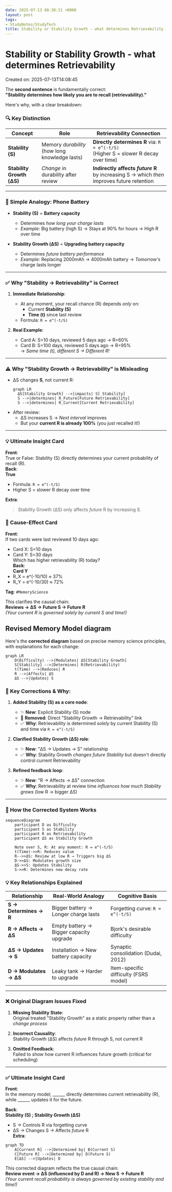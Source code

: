 ```yaml
---
date: 2025-07-13 08:38:21 +0000
layout: post
tags:
- StudyNotes/StudyTech
title: Stability or Stability Growth - what determines Retrievability
---
```


# Stability or Stability Growth - what determines Retrievability
Created on: 2025-07-13T14:08:45

The **second sentence** is fundamentally correct:  
**"Stability determines how likely you are to recall (retrievability)."**  

Here's why, with a clear breakdown:

### 🔍 Key Distinction
| **Concept**          | **Role**                                                                 | **Retrievability Connection**                                                                 |
|----------------------|--------------------------------------------------------------------------|----------------------------------------------------------------------------------------------|
| **Stability (S)**    | Memory *durability* (how long knowledge lasts)                          | **Directly determines R** via: `R = e^(-t/S)`<br>(Higher S = slower R decay over time)       |
| **Stability Growth (ΔS)** | *Change* in durability after review                                | **Indirectly affects *future* R** by increasing S → which *then* improves future retention |

---

### 🧠 Simple Analogy: Phone Battery
- **Stability (S)** = **Battery capacity**  
  - Determines *how long your charge lasts*  
  - *Example:* Big battery (high S) → Stays at 90% for hours → High R over time  

- **Stability Growth (ΔS)** = **Upgrading battery capacity**  
  - Determines *future battery performance*  
  - *Example:* Replacing 2000mAh → 4000mAh battery → *Tomorrow's* charge lasts longer  

---

### ✅ Why "Stability → Retrievability" is Correct
1. **Immediate Relationship**:  
   - At any moment, your recall chance (R) depends *only* on:  
     - Current **Stability (S)**  
     - **Time (t)** since last review  
   - Formula: `R = e^(-t/S)`  

2. **Real Example**:  
   - Card A: S=10 days, reviewed 5 days ago → R=60%  
   - Card B: S=100 days, reviewed 5 days ago → R=95%  
   → *Same time (t), different S → Different R!*  

---

### ⚠️ Why "Stability Growth → Retrievability" is Misleading
- ΔS changes **S**, not current R:  
  ```mermaid
  graph LR
    ΔS[Stability Growth] -->|impacts| S[ Stability]
    S -->|determines| R_Future[Future Retrievability]
    S -->|determines| R_Current[Current Retrievability]
  ```
- After review:  
  - ΔS increases S → *Next interval* improves  
  - But your **current R is already 100%** (you just recalled it!)  

---

### 💡 Ultimate Insight Card  
**Front**:  
True or False: Stability (S) directly determines your current probability of recall (R).  
**Back**:  
**True**  
- Formula: `R = e^(-t/S)`  
- Higher S = slower R decay over time  

**Extra**:  
> Stability Growth (ΔS) only affects *future* R by increasing S.  

### 🔄 Cause-Effect Card  
**Front**:  
If two cards were last reviewed 10 days ago:  
- Card X: S=10 days  
- Card Y: S=30 days  
Which has higher retrievability (R) today?  
**Back**:  
**Card Y**  
- R_X = e^(-10/10) ≈ 37%  
- R_Y = e^(-10/30) ≈ 72%  

**Tag**: `#MemoryScience`  

This clarifies the causal chain:  
**Reviews → ΔS → Future S → Future R**  
*(Your current R is governed solely by current S and time!)*


## Revised Memory Model diagram

Here's the **corrected diagram** based on precise memory science principles, with explanations for each change:

```mermaid
graph LR
    D(Difficulty) -->|Modulates| ΔS[Stability Growth]
    S[Stability] -->|Determines| R(Retrievability)
    t(Time) -->|Reduces| R
    R -->|Affects| ΔS
    ΔS -->|Updates| S
```

### 🔧 Key Corrections & Why:
1. **Added Stability (S) as a core node**:  
   - ✨ **New**: Explicit Stability (S) node  
   - 🚫 **Removed**: Direct "Stability Growth → Retrievability" link  
   - ✅ **Why**: Retrievability is determined *solely* by current Stability (S) and time via `R = e^(-t/S)`  

2. **Clarified Stability Growth (ΔS) role**:  
   - ✨ **New**: "ΔS → Updates → S" relationship  
   - ✅ **Why**: Stability Growth *changes future Stability* but doesn't directly control current Retrievability  

3. **Refined feedback loop**:  
   - ✨ **New**: "R → Affects → ΔS" connection  
   - ✅ **Why**: Retrievability at review time *influences how much Stability grows* (low R → bigger ΔS)  

---

### 🔄 How the Corrected System Works
```mermaid
sequenceDiagram
    participant D as Difficulty
    participant S as Stability
    participant R as Retrievability
    participant ΔS as Stability Growth
    
    Note over S, R: At any moment: R = e^(-t/S)
    t(Time)->>R: Reduces value
    R-->>ΔS: Review at low R → Triggers big ΔS
    D->>ΔS: Modulates growth size
    ΔS->>S: Updates Stability
    S->>R: Determines new decay rate
```

### 💡 Key Relationships Explained
| **Relationship**              | **Real-World Analogy**                  | **Cognitive Basis**                     |
|-------------------------------|----------------------------------------|----------------------------------------|
| **S → Determines → R**        | Bigger battery → Longer charge lasts   | Forgetting curve: `R = e^(-t/S)`       |
| **R → Affects → ΔS**          | Empty battery → Bigger capacity upgrade| Bjork's desirable difficulty           |
| **ΔS → Updates → S**          | Installation → New battery capacity    | Synaptic consolidation (Dudai, 2012)   |
| **D → Modulates → ΔS**        | Leaky tank → Harder to upgrade         | Item-specific difficulty (FSRS model)  |

---

### ❌ Original Diagram Issues Fixed
1. **Missing Stability State**:  
   Original treated "Stability Growth" as a static property rather than a *change process*  

2. **Incorrect Causality**:  
   Stability Growth (ΔS) affects *future* R through S, not current R  

3. **Omitted Feedback**:  
   Failed to show how current R influences future growth (critical for scheduling)  

---

### ✅ Ultimate Insight Card  
**Front**:  
In the memory model, ______ directly determines current retrievability (R), while ______ updates it for the future.  

**Back**:  
**Stability (S) ; Stability Growth (ΔS)**  
- S → Controls R via forgetting curve  
- ΔS → Changes S → Affects *future* R  
**Extra**:  
```mermaid
graph TD
    A[Current R] -->|Determined by| B(Current S)
    C[Future R] -->|Determined by| D(Future S)
    E[ΔS] -->|Updates| D
```

This corrected diagram reflects the true causal chain:  
**Review event → ΔS (influenced by D and R) → New S → Future R**  
*(Your current recall probability is always governed by existing stability and time!)*